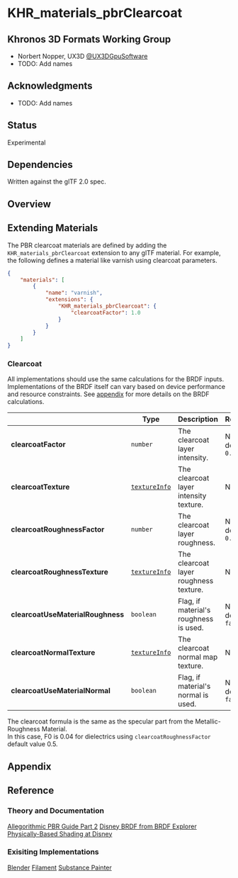 # KHR\_materials\_pbrClearcoat

## Khronos 3D Formats Working Group

* Norbert Nopper, UX3D [@UX3DGpuSoftware](https://twitter.com/UX3DGpuSoftware)
* TODO: Add names

## Acknowledgments

* TODO: Add names

## Status

Experimental

## Dependencies

Written against the glTF 2.0 spec.

## Overview

## Extending Materials

The PBR clearcoat materials are defined by adding the `KHR_materials_pbrClearcoat` extension to any glTF material. 
For example, the following defines a material like varnish using clearcoat parameters.

```json
{
    "materials": [
        {
            "name": "varnish",
            "extensions": {
                "KHR_materials_pbrClearcoat": {
                    "clearcoatFactor": 1.0
                }
            }
        }
    ]
}
```

### Clearcoat

All implementations should use the same calculations for the BRDF inputs. Implementations of the BRDF itself can vary based on device performance and resource constraints. See [appendix](/specification/2.0/README.md#appendix-b-brdf-implementation) for more details on the BRDF calculations.

|                                  | Type                                                                | Description                            | Required             |
|----------------------------------|---------------------------------------------------------------------|----------------------------------------|----------------------|
|**clearcoatFactor**               | `number`                                                            | The clearcoat layer intensity.         | No, default: `0.0`   |
|**clearcoatTexture**              | [`textureInfo`](/specification/2.0/README.md#reference-textureInfo) | The clearcoat layer intensity texture. | No                   |
|**clearcoatRoughnessFactor**      | `number`                                                            | The clearcoat layer roughness.         | No, default: `0.5`   |
|**clearcoatRoughnessTexture**     | [`textureInfo`](/specification/2.0/README.md#reference-textureInfo) | The clearcoat layer roughness texture. | No                   |
|**clearcoatUseMaterialRoughness** | `boolean`                                                           | Flag, if material's roughness is used. | No, default: `false` |
|**clearcoatNormalTexture**        | [`textureInfo`](/specification/2.0/README.md#reference-textureInfo) | The clearcoat normal map texture.      | No                   |
|**clearcoatUseMaterialNormal**    | `boolean`                                                           | Flag, if material's normal is used.    | No, default: `false` |

The clearcoat formula is the same as the specular part from the Metallic-Roughness Material.  
In this case, F0 is 0.04 for dielectrics using `clearcoatRoughnessFactor` default value 0.5.

## Appendix

## Reference

### Theory and Documentation

[Allegorithmic PBR Guide Part 2](https://academy.substance3d.com/courses/the-pbr-guide-part-2)
[Disney BRDF from BRDF Explorer](https://github.com/wdas/brdf/blob/master/src/brdfs/disney.brdf)  
[Physically-Based Shading at Disney](https://disney-animation.s3.amazonaws.com/library/s2012_pbs_disney_brdf_notes_v2.pdf)  

### Exisiting Implementations

[Blender](https://docs.blender.org/manual/en/latest/render/shader_nodes/shader/principled.html)
[Filament](https://google.github.io/filament/Materials.md.html#materialmodels/litmodel/clearcoat)
[Substance Painter](https://docs.substance3d.com/spdoc/version-2018-3-172823522.html#Version2018.3-UpdatedClearCoatShader)
